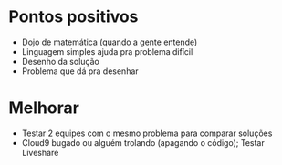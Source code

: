 # Pontos positivos
- Dojo de matemática (quando a gente entende)
- Linguagem simples ajuda pra problema difícil
- Desenho da solução
- Problema que dá pra desenhar

# Melhorar
- Testar 2 equipes com o mesmo problema para comparar soluções
- Cloud9 bugado ou alguém trolando (apagando o código); Testar Liveshare